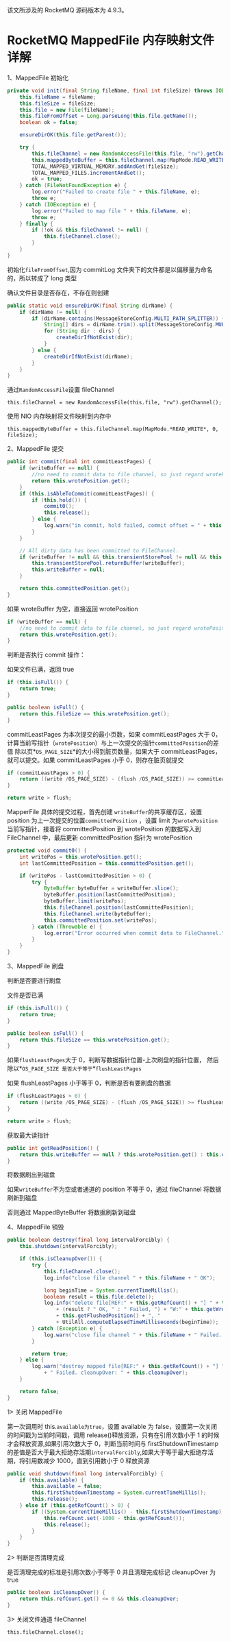 该文所涉及的 RocketMQ 源码版本为 4.9.3。

# RocketMQ MappedFile 内存映射文件详解

1、MappedFile 初始化

```java
private void init(final String fileName, final int fileSize) throws IOException {
    this.fileName = fileName;
    this.fileSize = fileSize;
    this.file = new File(fileName);
    this.fileFromOffset = Long.parseLong(this.file.getName());
    boolean ok = false;

    ensureDirOK(this.file.getParent());

    try {
        this.fileChannel = new RandomAccessFile(this.file, "rw").getChannel();
        this.mappedByteBuffer = this.fileChannel.map(MapMode.READ_WRITE, 0, fileSize);
        TOTAL_MAPPED_VIRTUAL_MEMORY.addAndGet(fileSize);
        TOTAL_MAPPED_FILES.incrementAndGet();
        ok = true;
    } catch (FileNotFoundException e) {
        log.error("Failed to create file " + this.fileName, e);
        throw e;
    } catch (IOException e) {
        log.error("Failed to map file " + this.fileName, e);
        throw e;
    } finally {
        if (!ok && this.fileChannel != null) {
            this.fileChannel.close();
        }
    }
}
```

初始化`fileFromOffset`,因为 commitLog 文件夹下的文件都是以偏移量为命名的，所以转成了 long 类型

确认文件目录是否存在，不存在则创建

```java
public static void ensureDirOK(final String dirName) {
    if (dirName != null) {
        if (dirName.contains(MessageStoreConfig.MULTI_PATH_SPLITTER)) {
            String[] dirs = dirName.trim().split(MessageStoreConfig.MULTI_PATH_SPLITTER);
            for (String dir : dirs) {
                createDirIfNotExist(dir);
            }
        } else {
            createDirIfNotExist(dirName);
        }
    }
}
```

通过`RandomAccessFile`设置 fileChannel

`this.fileChannel = new RandomAccessFile(this.file, "rw").getChannel();`

使用 NIO 内存映射将文件映射到内存中

`this.mappedByteBuffer = this.fileChannel.map(MapMode.*READ_WRITE*, 0, fileSize);`

2、MappedFile 提交

```java
public int commit(final int commitLeastPages) {
    if (writeBuffer == null) {
        //no need to commit data to file channel, so just regard wrotePosition as committedPosition.
        return this.wrotePosition.get();
    }
    if (this.isAbleToCommit(commitLeastPages)) {
        if (this.hold()) {
            commit0();
            this.release();
        } else {
            log.warn("in commit, hold failed, commit offset = " + this.committedPosition.get());
        }
    }

    // All dirty data has been committed to FileChannel.
    if (writeBuffer != null && this.transientStorePool != null && this.fileSize == this.committedPosition.get()) {
        this.transientStorePool.returnBuffer(writeBuffer);
        this.writeBuffer = null;
    }

    return this.committedPosition.get();
}
```

如果 wroteBuffer 为空，直接返回 wrotePosition

```java
if (writeBuffer == null) {
    //no need to commit data to file channel, so just regard wrotePosition as committedPosition.
    return this.wrotePosition.get();
}
```

判断是否执行 commit 操作：

如果文件已满，返回 true

```java
if (this.isFull()) {
    return true;
}
```

```java
public boolean isFull() {
    return this.fileSize == this.wrotePosition.get();
}
```

commitLeastPages 为本次提交的最小页数，如果 commitLeastPages 大于 0，计算当前写指针（`wrotePosition`）与上一次提交的指针`committedPosition`的差值 除以页*`OS_PAGE_SIZE`*的大小得到脏页数量，如果大于 commitLeastPages，就可以提交。如果 commitLeastPages 小于 0，则存在脏页就提交

```java
if (commitLeastPages > 0) {
    return ((write /OS_PAGE_SIZE) - (flush /OS_PAGE_SIZE)) >= commitLeastPages;
}

return write > flush;
```

MapperFile 具体的提交过程，首先创建 `writeBuffer`的共享缓存区，设置 position 为上一次提交的位置`committedPosition` ，设置 limit 为`wrotePosition`当前写指针，接着将 committedPosition 到 wrotePosition 的数据写入到 FileChannel 中，最后更新 committedPosition 指针为 wrotePosition

```java
protected void commit0() {
    int writePos = this.wrotePosition.get();
    int lastCommittedPosition = this.committedPosition.get();

    if (writePos - lastCommittedPosition > 0) {
        try {
            ByteBuffer byteBuffer = writeBuffer.slice();
            byteBuffer.position(lastCommittedPosition);
            byteBuffer.limit(writePos);
            this.fileChannel.position(lastCommittedPosition);
            this.fileChannel.write(byteBuffer);
            this.committedPosition.set(writePos);
        } catch (Throwable e) {
            log.error("Error occurred when commit data to FileChannel.", e);
        }
    }
}
```

3、MappedFile 刷盘

判断是否要进行刷盘

文件是否已满

```java
if (this.isFull()) {
    return true;
}
```

```java
public boolean isFull() {
    return this.fileSize == this.wrotePosition.get();
}
```

如果`flushLeastPages`大于 0，判断写数据指针位置-上次刷盘的指针位置， 然后除以*`OS_PAGE_SIZE 是否大于等于`*`flushLeastPages`

如果 flushLeastPages 小于等于 0，判断是否有要刷盘的数据

```java
if (flushLeastPages > 0) {
    return ((write /OS_PAGE_SIZE) - (flush /OS_PAGE_SIZE)) >= flushLeastPages;
}

return write > flush;
```

获取最大读指针

```java
public int getReadPosition() {
    return this.writeBuffer == null ? this.wrotePosition.get() : this.committedPosition.get();
}
```

将数据刷出到磁盘

如果`writeBuffer`不为空或者通道的 position 不等于 0，通过 fileChannel 将数据刷新到磁盘

否则通过 MappedByteBuffer 将数据刷新到磁盘

4、MappedFile 销毁

```java
public boolean destroy(final long intervalForcibly) {
    this.shutdown(intervalForcibly);

    if (this.isCleanupOver()) {
        try {
            this.fileChannel.close();
            log.info("close file channel " + this.fileName + " OK");

            long beginTime = System.currentTimeMillis();
            boolean result = this.file.delete();
            log.info("delete file[REF:" + this.getRefCount() + "] " + this.fileName
                + (result ? " OK, " : " Failed, ") + "W:" + this.getWrotePosition() + " M:"
                + this.getFlushedPosition() + ", "
                + UtilAll.computeElapsedTimeMilliseconds(beginTime));
        } catch (Exception e) {
            log.warn("close file channel " + this.fileName + " Failed. ", e);
        }

        return true;
    } else {
        log.warn("destroy mapped file[REF:" + this.getRefCount() + "] " + this.fileName
            + " Failed. cleanupOver: " + this.cleanupOver);
    }

    return false;
}
```

1> 关闭 MappedFile

第一次调用时 this.`available为true`，设置 available 为 false，设置第一次关闭的时间戳为当前时间戳，调用 release()释放资源，只有在引用次数小于 1 的时候才会释放资源,如果引用次数大于 0，判断当前时间与 firstShutdownTimestamp 的差值是否大于最大拒绝存活期`intervalForcibly`,如果大于等于最大拒绝存活期，将引用数减少 1000，直到引用数小于 0 释放资源

```java
public void shutdown(final long intervalForcibly) {
    if (this.available) {
        this.available = false;
        this.firstShutdownTimestamp = System.currentTimeMillis();
        this.release();
    } else if (this.getRefCount() > 0) {
        if ((System.currentTimeMillis() - this.firstShutdownTimestamp) >= intervalForcibly) {
            this.refCount.set(-1000 - this.getRefCount());
            this.release();
        }
    }
}
```

2> 判断是否清理完成

是否清理完成的标准是引用次数小于等于 0 并且清理完成标记 cleanupOver 为 true

```java
public boolean isCleanupOver() {
    return this.refCount.get() <= 0 && this.cleanupOver;
}
```

3> 关闭文件通道 fileChannel

`this.fileChannel.close();`
